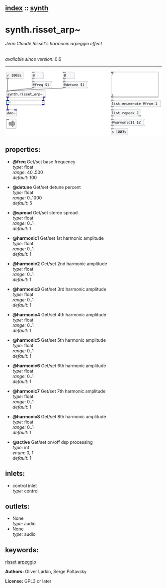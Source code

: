 [index](index.html) :: [synth](category_synth.html)
---

# synth.risset_arp~

###### Jean Claude Risset&#39;s harmonic arpeggio effect

*available since version:* 0.6

---




[![example](../examples/img/synth.risset_arp~.jpg)](../examples/pd/synth.risset_arp~.pd)







## properties:

* **@freq** 
Get/set base frequency<br>
_type:_ float<br>
_range:_ 40..500<br>
_default:_ 100<br>

* **@detune** 
Get/set detune percent<br>
_type:_ float<br>
_range:_ 0..1000<br>
_default:_ 5<br>

* **@spread** 
Get/set stereo spread<br>
_type:_ float<br>
_range:_ 0..1<br>
_default:_ 1<br>

* **@harmonic1** 
Get/set 1st harmonic amplitude<br>
_type:_ float<br>
_range:_ 0..1<br>
_default:_ 1<br>

* **@harmonic2** 
Get/set 2nd harmonic amplitude<br>
_type:_ float<br>
_range:_ 0..1<br>
_default:_ 1<br>

* **@harmonic3** 
Get/set 3rd harmonic amplitude<br>
_type:_ float<br>
_range:_ 0..1<br>
_default:_ 1<br>

* **@harmonic4** 
Get/set 4th harmonic amplitude<br>
_type:_ float<br>
_range:_ 0..1<br>
_default:_ 1<br>

* **@harmonic5** 
Get/set 5th harmonic amplitude<br>
_type:_ float<br>
_range:_ 0..1<br>
_default:_ 1<br>

* **@harmonic6** 
Get/set 6th harmonic amplitude<br>
_type:_ float<br>
_range:_ 0..1<br>
_default:_ 1<br>

* **@harmonic7** 
Get/set 7th harmonic amplitude<br>
_type:_ float<br>
_range:_ 0..1<br>
_default:_ 1<br>

* **@harmonic8** 
Get/set 8th harmonic amplitude<br>
_type:_ float<br>
_range:_ 0..1<br>
_default:_ 1<br>

* **@active** 
Get/set on/off dsp processing<br>
_type:_ int<br>
_enum:_ 0, 1<br>
_default:_ 1<br>



## inlets:

* control inlet<br>
_type:_ control



## outlets:

* None<br>
_type:_ audio
* None<br>
_type:_ audio



## keywords:

[risset](keywords/risset.html)
[arpeggio](keywords/arpeggio.html)






**Authors:** Oliver Larkin, Serge Poltavsky




**License:** GPL3 or later





